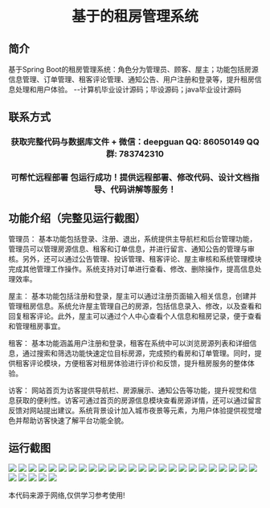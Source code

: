 <p><h1 align="center">基于的租房管理系统</h1></p>

## 简介
基于Spring Boot的租房管理系统：角色分为管理员、顾客、屋主；功能包括房源信息管理、订单管理、租客评论管理、通知公告、用户注册和登录等，提升租房信息处理和用户体验。    --计算机毕业设计源码；毕设源码；java毕业设计源码


## 联系方式
<p><h3 align="center">获取完整代码与数据库文件 + 微信：deepguan QQ: 86050149 QQ群: 783742310</h3></p>
<p><h3 align="center">可帮忙远程部署 包运行成功！提供远程部署、修改代码、设计文档指导、代码讲解等服务！</h3></p>

## 功能介绍（完整见运行截图）
管理员： 基本功能包括登录、注册、退出，系统提供主导航栏和后台管理功能，管理员可以管理房源信息、租客和订单信息，并进行留言、通知公告的管理与审核。另外，还可以通过公告管理、投诉管理、租客评论、屋主审核和系统管理模块完成其他管理工作操作。系统支持对订单进行查看、修改、删除操作，提高信息处理效率。

屋主： 基本功能包括注册和登录，屋主可以通过注册页面输入相关信息，创建并管理租房信息。系统允许屋主管理自己的房源，包括信息录入、修改，以及查看和回复租客评论。此外，屋主可以通过个人中心查看个人信息和租房记录，便于查看和管理租房事宜。

租客： 基本功能涵盖用户注册和登录，租客在系统中可以浏览房源列表和详细信息，通过搜索和筛选功能快速定位目标房源，完成预约看房和订单管理。同时，提供租客评论模块，方便租客对租房体验进行评价和反馈，提升租房服务的整体体验。

访客： 网站首页为访客提供导航栏、房源展示、通知公告等功能，提升视觉和信息获取的便利性。访客可通过首页的房源信息模块查看房源详情，还可以通过留言反馈对网站提出建议。系统背景设计加入城市夜景等元素，为用户体验提供视觉增色并帮助访客快速了解平台功能全貌。


## 运行截图
![](https://bs-1329754181.cos.ap-shanghai.myqcloud.com/spring/RentalManagementSystem/img/001.jpg)
![](https://bs-1329754181.cos.ap-shanghai.myqcloud.com/spring/RentalManagementSystem/img/002.jpg)
![](https://bs-1329754181.cos.ap-shanghai.myqcloud.com/spring/RentalManagementSystem/img/003.jpg)
![](https://bs-1329754181.cos.ap-shanghai.myqcloud.com/spring/RentalManagementSystem/img/004.jpg)
![](https://bs-1329754181.cos.ap-shanghai.myqcloud.com/spring/RentalManagementSystem/img/005.jpg)
![](https://bs-1329754181.cos.ap-shanghai.myqcloud.com/spring/RentalManagementSystem/img/006.jpg)
![](https://bs-1329754181.cos.ap-shanghai.myqcloud.com/spring/RentalManagementSystem/img/007.jpg)
![](https://bs-1329754181.cos.ap-shanghai.myqcloud.com/spring/RentalManagementSystem/img/008.jpg)
![](https://bs-1329754181.cos.ap-shanghai.myqcloud.com/spring/RentalManagementSystem/img/009.jpg)
![](https://bs-1329754181.cos.ap-shanghai.myqcloud.com/spring/RentalManagementSystem/img/010.jpg)
![](https://bs-1329754181.cos.ap-shanghai.myqcloud.com/spring/RentalManagementSystem/img/011.jpg)
![](https://bs-1329754181.cos.ap-shanghai.myqcloud.com/spring/RentalManagementSystem/img/012.jpg)
![](https://bs-1329754181.cos.ap-shanghai.myqcloud.com/spring/RentalManagementSystem/img/013.jpg)
![](https://bs-1329754181.cos.ap-shanghai.myqcloud.com/spring/RentalManagementSystem/img/014.jpg)
![](https://bs-1329754181.cos.ap-shanghai.myqcloud.com/spring/RentalManagementSystem/img/015.jpg)
![](https://bs-1329754181.cos.ap-shanghai.myqcloud.com/spring/RentalManagementSystem/img/016.jpg)
![](https://bs-1329754181.cos.ap-shanghai.myqcloud.com/spring/RentalManagementSystem/img/017.jpg)
![](https://bs-1329754181.cos.ap-shanghai.myqcloud.com/spring/RentalManagementSystem/img/018.jpg)
![](https://bs-1329754181.cos.ap-shanghai.myqcloud.com/spring/RentalManagementSystem/img/019.jpg)
![](https://bs-1329754181.cos.ap-shanghai.myqcloud.com/spring/RentalManagementSystem/img/020.jpg)
![](https://bs-1329754181.cos.ap-shanghai.myqcloud.com/spring/RentalManagementSystem/img/021.jpg)
![](https://bs-1329754181.cos.ap-shanghai.myqcloud.com/spring/RentalManagementSystem/img/022.jpg)
![](https://bs-1329754181.cos.ap-shanghai.myqcloud.com/spring/RentalManagementSystem/img/023.jpg)
![](https://bs-1329754181.cos.ap-shanghai.myqcloud.com/spring/RentalManagementSystem/img/024.jpg)
![](https://bs-1329754181.cos.ap-shanghai.myqcloud.com/spring/RentalManagementSystem/img/025.jpg)
![](https://bs-1329754181.cos.ap-shanghai.myqcloud.com/spring/RentalManagementSystem/img/026.jpg)
![](https://bs-1329754181.cos.ap-shanghai.myqcloud.com/spring/RentalManagementSystem/img/027.jpg)
![](https://bs-1329754181.cos.ap-shanghai.myqcloud.com/spring/RentalManagementSystem/img/028.jpg)
![](https://bs-1329754181.cos.ap-shanghai.myqcloud.com/spring/RentalManagementSystem/img/029.jpg)
![](https://bs-1329754181.cos.ap-shanghai.myqcloud.com/spring/RentalManagementSystem/img/030.jpg)

<p>本代码来源于网络,仅供学习参考使用!</p>
